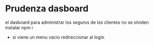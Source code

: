 # Prudenza dasboard

el dasboard para administrar los seguros de los clientes
no se olviden instalar npm i

- si viene un menu vacio redireccionar al login
